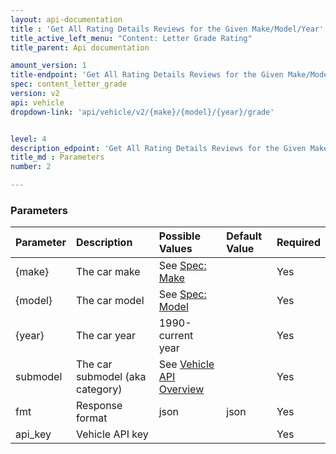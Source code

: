 ```yaml
---
layout: api-documentation
title : 'Get All Rating Details Reviews for the Given Make/Model/Year'
title_active_left_menu: "Content: Letter Grade Rating"
title_parent: Api documentation

amount_version: 1
title-endpoint: 'Get All Rating Details Reviews for the Given Make/Model/Year'
spec: content_letter_grade
version: v2
api: vehicle
dropdown-link: 'api/vehicle/v2/{make}/{model}/{year}/grade'


level: 4
description_edpoint: 'Get All Rating Details Reviews for the Given Make/Model/Year'
title_md : Parameters
number: 2

---
```


### Parameters

| Parameter  | Description                           | Possible Values                                              | Default Value | Required |
|:-----------|:--------------------------------------|:------------------------------------------------------------ |:------------- |:-------- |
| {make}     | The car make                          | See [Spec: Make](/api-documentation/vehicle/spec_make/v2/)   |               | Yes      |
| {model}    | The car model                         | See [Spec: Model](/api-documentation/vehicle/spec_model/v2/) |               | Yes      |
| {year}     | The car year                          | 1990-current year                                            |               | Yes      |
| submodel   | The car submodel (aka category)       | See [Vehicle API Overview](/api-documentation/vehicle/)      |               | Yes      |
| fmt        | Response format                       | json                                                         | json          | Yes      |
| api_key    | Vehicle API key                       |                                                              |               | Yes      |